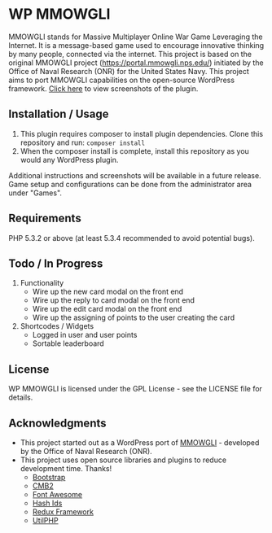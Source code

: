 WP MMOWGLI
========================================

MMOWGLI stands for Massive Multiplayer Online War Game Leveraging the Internet. It is a message-based game used to encourage innovative thinking by many people, connected via the internet. This project is based on the original MMOWGLI project (https://portal.mmowgli.nps.edu/) initiated by the Office of Naval Research (ONR) for the United States Navy. This project aims to port MMOWGLI capabilities on the open-source WordPress framework. [Click here](https://github.com/echo1consulting/wp-mmowgli/tree/master/raw) to view screenshots of the plugin.

Installation / Usage
--------------------

1. This plugin requires composer to install plugin dependencies. Clone this repository and run: `composer install`
2. When the composer install is complete, install this repository as you would any WordPress plugin.

Additional instructions and screenshots will be available in a future release. Game setup and configurations can be done from the administrator area under "Games".

Requirements
------------

PHP 5.3.2 or above (at least 5.3.4 recommended to avoid potential bugs).

Todo / In Progress
-------
1. Functionality
    * Wire up the new card modal on the front end
    * Wire up the reply to card modal on the front end
    * Wire up the edit card modal on the front end
    * Wire up the assigning of points to the user creating the card
2. Shortcodes / Widgets
    * Logged in user and user points
    * Sortable leaderboard 

License
-------

WP MMOWGLI is licensed under the GPL License - see the LICENSE file for details.

Acknowledgments
---------------

- This project started out as a WordPress port of [MMOWGLI](https://portal.mmowgli.nps.edu/) - developed by the Office of Naval Research (ONR).
- This project uses open source libraries and plugins to reduce development time. Thanks!
    -   [Bootstrap](https://getbootstrap.com/)
    -   [CMB2](https://github.com/WebDevStudios/CMB2)
    -   [Font Awesome](https://fortawesome.github.io/Font-Awesome/)
    -   [Hash Ids](https://github.com/ivanakimov/hashids.php)
    -   [Redux Framework](https://github.com/reduxframework/redux-framework)
    -   [UtilPHP](https://github.com/brandonwamboldt/utilphp)
